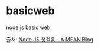 # basicweb
node.js basic web

출처: [Node JS 첫걸음 - A MEAN Blog](https://www.a-mean-blog.com/ko/blog/Node-JS-%EC%B2%AB%EA%B1%B8%EC%9D%8C)

